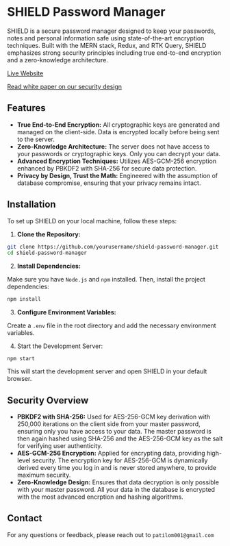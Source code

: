 # SHIELD Password Manager

SHIELD is a secure password manager designed to keep your passwords, notes and personal information safe using state-of-the-art encryption techniques. Built with the MERN stack, Redux, and RTK Query, SHIELD emphasizes strong security principles including true end-to-end encryption and a zero-knowledge architecture.

[Live Website](https://ompatil-shield.onrender.com/)

[Read white paper on our security design](https://github.com/ompatil-15/SHIELD-Password-Manager/blob/main/SHIELD-Security-Design.pdf)

## Features

- **True End-to-End Encryption:** All cryptographic keys are generated and managed on the client-side. Data is encrypted locally before being sent to the server.
- **Zero-Knowledge Architecture:** The server does not have access to your passwords or cryptographic keys. Only you can decrypt your data.
- **Advanced Encryption Techniques:** Utilizes AES-GCM-256 encryption enhanced by PBKDF2 with SHA-256 for secure data protection.
- **Privacy by Design, Trust the Math:** Engineered with the assumption of database compromise, ensuring that your privacy remains intact.

## Installation

To set up SHIELD on your local machine, follow these steps:

1. **Clone the Repository:**

```bash
git clone https://github.com/yourusername/shield-password-manager.git
cd shield-password-manager
```

2. **Install Dependencies:**

Make sure you have `Node.js` and `npm` installed. Then, install the project dependencies:

```bash
npm install
```

3. **Configure Environment Variables:**

Create a `.env` file in the root directory and add the necessary environment variables.

4. Start the Development Server:

```
npm start
```
This will start the development server and open SHIELD in your default browser.

## Security Overview

- **PBKDF2 with SHA-256:** Used for AES-256-GCM key derivation with 250,000 iterations on the client side from your master password, ensuring only you have access to your data. The master password is then again hashed using SHA-256 and the AES-256-GCM key as the salt for verifying user authenticity.
- **AES-GCM-256 Encryption:** Applied for encrypting data, providing high-level security. The encryption key for AES-256-GCM is dynamically derived every time you log in and is never stored anywhere, to provide maximum security.
- **Zero-Knowledge Design:** Ensures that data decryption is only possible with your master password. All your data in the database is encrypted with the most advanced encrption and hashing algorithms.

## Contact

For any questions or feedback, please reach out to `patilom001@gmail.com`
